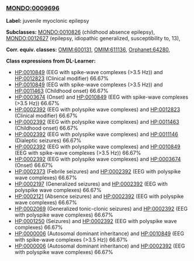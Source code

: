 
### [MONDO:0009696](http://purl.obolibrary.org/obo/MONDO_0009696)
**Label:** juvenile myoclonic epilepsy

**Subclasses:** [MONDO:0010826](http://purl.obolibrary.org/obo/MONDO_0010826) (childhood absence epilepsy), [MONDO:0012627](http://purl.obolibrary.org/obo/MONDO_0012627) (epilepsy, idiopathic generalized, susceptibility to, 13), 

**Corr. equiv. classes:** [OMIM:600131](http://purl.obolibrary.org/obo/OMIM_600131), [OMIM:611136](http://purl.obolibrary.org/obo/OMIM_611136), [Orphanet:64280](http://www.orpha.net/ORDO/Orphanet_64280), 

**Class expressions from DL-Learner:**

- [HP:0010849](http://purl.obolibrary.org/obo/HP_0010849) (EEG with spike-wave complexes (>3.5 Hz)) and [HP:0012823](http://purl.obolibrary.org/obo/HP_0012823) (Clinical modifier) 66.67%
- [HP:0010849](http://purl.obolibrary.org/obo/HP_0010849) (EEG with spike-wave complexes (>3.5 Hz)) and [HP:0011463](http://purl.obolibrary.org/obo/HP_0011463) (Childhood onset) 66.67%
- [HP:0003674](http://purl.obolibrary.org/obo/HP_0003674) (Onset) and [HP:0010849](http://purl.obolibrary.org/obo/HP_0010849) (EEG with spike-wave complexes (>3.5 Hz)) 66.67%
- [HP:0002392](http://purl.obolibrary.org/obo/HP_0002392) (EEG with polyspike wave complexes) and [HP:0012823](http://purl.obolibrary.org/obo/HP_0012823) (Clinical modifier) 66.67%
- [HP:0002392](http://purl.obolibrary.org/obo/HP_0002392) (EEG with polyspike wave complexes) and [HP:0011463](http://purl.obolibrary.org/obo/HP_0011463) (Childhood onset) 66.67%
- [HP:0002392](http://purl.obolibrary.org/obo/HP_0002392) (EEG with polyspike wave complexes) and [HP:0011146](http://purl.obolibrary.org/obo/HP_0011146) (Dialeptic seizures) 66.67%
- [HP:0002392](http://purl.obolibrary.org/obo/HP_0002392) (EEG with polyspike wave complexes) and [HP:0010849](http://purl.obolibrary.org/obo/HP_0010849) (EEG with spike-wave complexes (>3.5 Hz)) 66.67%
- [HP:0002392](http://purl.obolibrary.org/obo/HP_0002392) (EEG with polyspike wave complexes) and [HP:0003674](http://purl.obolibrary.org/obo/HP_0003674) (Onset) 66.67%
- [HP:0002373](http://purl.obolibrary.org/obo/HP_0002373) (Febrile seizures) and [HP:0002392](http://purl.obolibrary.org/obo/HP_0002392) (EEG with polyspike wave complexes) 66.67%
- [HP:0002197](http://purl.obolibrary.org/obo/HP_0002197) (Generalized seizures) and [HP:0002392](http://purl.obolibrary.org/obo/HP_0002392) (EEG with polyspike wave complexes) 66.67%
- [HP:0002121](http://purl.obolibrary.org/obo/HP_0002121) (Absence seizures) and [HP:0002392](http://purl.obolibrary.org/obo/HP_0002392) (EEG with polyspike wave complexes) 66.67%
- [HP:0002069](http://purl.obolibrary.org/obo/HP_0002069) (Generalized tonic-clonic seizures) and [HP:0002392](http://purl.obolibrary.org/obo/HP_0002392) (EEG with polyspike wave complexes) 66.67%
- [HP:0001250](http://purl.obolibrary.org/obo/HP_0001250) (Seizures) and [HP:0002392](http://purl.obolibrary.org/obo/HP_0002392) (EEG with polyspike wave complexes) 66.67%
- [HP:0000006](http://purl.obolibrary.org/obo/HP_0000006) (Autosomal dominant inheritance) and [HP:0010849](http://purl.obolibrary.org/obo/HP_0010849) (EEG with spike-wave complexes (>3.5 Hz)) 66.67%
- [HP:0000006](http://purl.obolibrary.org/obo/HP_0000006) (Autosomal dominant inheritance) and [HP:0002392](http://purl.obolibrary.org/obo/HP_0002392) (EEG with polyspike wave complexes) 66.67%


